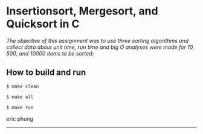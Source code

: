 Insertionsort, Mergesort, and Quicksort in C
========

_The objective of this assignment was to use three sorting algorithms and collect data about unit time, run time and big O analyses were made for 10, 500, and 10000 items to be sorted;_

How to build and run
----

	$ make clean

	$ make all

	$ make run


eric phung
****
